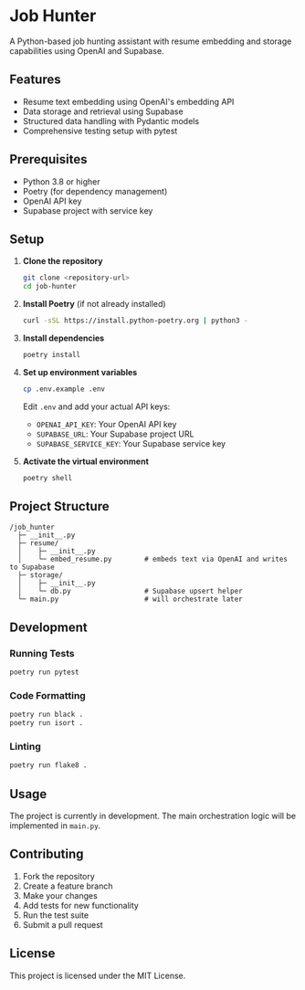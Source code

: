 # Job Hunter

A Python-based job hunting assistant with resume embedding and storage capabilities using OpenAI and Supabase.

## Features

- Resume text embedding using OpenAI's embedding API
- Data storage and retrieval using Supabase
- Structured data handling with Pydantic models
- Comprehensive testing setup with pytest

## Prerequisites

- Python 3.8 or higher
- Poetry (for dependency management)
- OpenAI API key
- Supabase project with service key

## Setup

1. **Clone the repository**
   ```bash
   git clone <repository-url>
   cd job-hunter
   ```

2. **Install Poetry** (if not already installed)
   ```bash
   curl -sSL https://install.python-poetry.org | python3 -
   ```

3. **Install dependencies**
   ```bash
   poetry install
   ```

4. **Set up environment variables**
   ```bash
   cp .env.example .env
   ```
   
   Edit `.env` and add your actual API keys:
   - `OPENAI_API_KEY`: Your OpenAI API key
   - `SUPABASE_URL`: Your Supabase project URL
   - `SUPABASE_SERVICE_KEY`: Your Supabase service key

5. **Activate the virtual environment**
   ```bash
   poetry shell
   ```

## Project Structure

```
/job_hunter
  ├─ __init__.py
  ├─ resume/
  │    ├─ __init__.py
  │    └─ embed_resume.py        # embeds text via OpenAI and writes to Supabase
  ├─ storage/
  │    ├─ __init__.py
  │    └─ db.py                  # Supabase upsert helper
  └─ main.py                     # will orchestrate later
```

## Development

### Running Tests
```bash
poetry run pytest
```

### Code Formatting
```bash
poetry run black .
poetry run isort .
```

### Linting
```bash
poetry run flake8 .
```

## Usage

The project is currently in development. The main orchestration logic will be implemented in `main.py`.

## Contributing

1. Fork the repository
2. Create a feature branch
3. Make your changes
4. Add tests for new functionality
5. Run the test suite
6. Submit a pull request

## License

This project is licensed under the MIT License. 